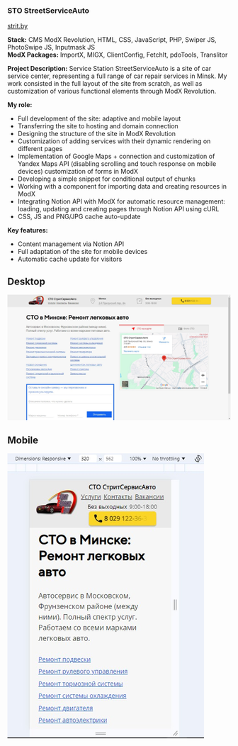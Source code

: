 ### STO StreetServiceAuto

[strit.by](https://strit.by/)

**Stack:** CMS ModX Revolution, HTML, CSS, JavaScript, PHP, Swiper JS, PhotoSwipe JS, Inputmask JS  
**ModX Packages:** ImportX, MIGX, ClientConfig, FetchIt, pdoTools, Translitor

**Project Description:**
Service Station StreetServiceAuto is a site of car service center, representing a full range of car repair services in Minsk. My work consisted in the full layout of the site from scratch, as well as customization of various functional elements through ModX Revolution.

**My role:**
- Full development of the site: adaptive and mobile layout
- Transferring the site to hosting and domain connection
- Designing the structure of the site in ModX Revolution
- Customization of adding services with their dynamic rendering on different pages
- Implementation of Google Maps + connection and customization of Yandex Maps API (disabling scrolling and touch response on mobile devices) customization of forms in ModX
- Developing a simple snippet for conditional output of chunks
- Working with a component for importing data and creating resources in ModX
- Integrating Notion API with ModX for automatic resource management: loading, updating and creating pages through Notion API using cURL
- CSS, JS and PNG/JPG cache auto-update

**Key features:**
- Content management via Notion API
- Full adaptation of the site for mobile devices
- Automatic cache update for visitors

## Desktop
![desktop](https://github.com/SogoHlopec/portfolio/blob/strit/desktop.jpg)

## Mobile
![mobile](https://github.com/SogoHlopec/portfolio/blob/strit/mobile.jpg)
